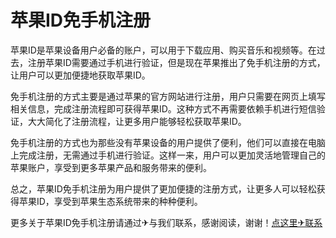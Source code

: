 # 苹果ID免手机注册

苹果ID是苹果设备用户必备的账户，可以用于下载应用、购买音乐和视频等。在过去，注册苹果ID需要通过手机进行验证，但是现在苹果推出了免手机注册的方式，让用户可以更加便捷地获取苹果ID。

免手机注册的方式主要是通过苹果的官方网站进行注册，用户只需要在网页上填写相关信息，完成注册流程即可获得苹果ID。这种方式不再需要依赖手机进行短信验证，大大简化了注册流程，让更多用户能够轻松获取苹果ID。

免手机注册的方式也为那些没有苹果设备的用户提供了便利，他们可以直接在电脑上完成注册，无需通过手机进行验证。这样一来，用户可以更加灵活地管理自己的苹果账户，享受到更多苹果产品和服务带来的便利。

总之，苹果ID免手机注册为用户提供了更加便捷的注册方式，让更多人可以轻松获得苹果ID，享受到苹果生态系统带来的种种便利。

更多关于苹果ID免手机注册请通过✈与我们联系，感谢阅读，谢谢！[点这里✈联系](https://w.k02.cc)